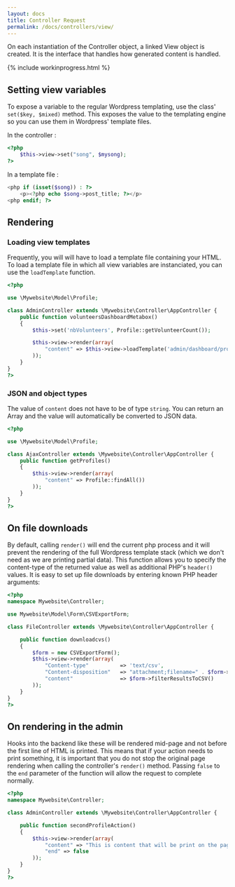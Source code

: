 ```yaml
---
layout: docs
title: Controller Request
permalink: /docs/controllers/view/
---
```


On each instantiation of the Controller object, a linked View object is created. It is the interface that handles how generated content is handled.

{% include workinprogress.html %}

## Setting view variables

To expose a variable to the regular Wordpress templating, use the class' `set($key, $mixed)` method. This exposes the value to the templating engine so you can use them in Wordpress' template files.

In the controller :

~~~ php
<?php
    $this->view->set("song", $mysong);
?>
~~~

In a template file :

~~~ php
<php if (isset($song)) : ?>
    <p><?php echo $song->post_title; ?></p>
<php endif; ?>
~~~

## Rendering

### Loading view templates

Frequently, you will will have to load a template file containing your HTML. To load a template file in which all view variables are instanciated, you can use the `loadTemplate` function.

~~~ php
<?php

use \Mywebsite\Model\Profile;

class AdminController extends \Mywebsite\Controller\AppController {
    public function volunteersDashboardMetabox()
    {
        $this->set('nbVolunteers', Profile::getVolunteerCount());

        $this->view->render(array(
            "content" => $this->view->loadTemplate('admin/dashboard/profiles')
        ));
    }
}
?>
~~~

### JSON and object types

The value of `content` does not have to be of type `string`. You can return an Array and the value will automatically be converted to JSON data.

~~~ php
<?php

use \Mywebsite\Model\Profile;

class AjaxController extends \Mywebsite\Controller\AppController {
    public function getProfiles()
    {
        $this->view->render(array(
            "content" => Profile::findAll())
        ));
    }
}
?>
~~~

## On file downloads

By default, calling `render()` will end the current php process and it will prevent the rendering of the full Wordpress template stack (which we don't need as we are printing partial data). This function allows you to specify the content-type of the returned value as well as additional PHP's `header()` values. It is easy to set up file downloads by entering known PHP header arguments:

~~~ php
<?php
namespace Mywebsite\Controller;

use Mywebsite\Model\Form\CSVExportForm;

class FileController extends \Mywebsite\Controller\AppController {

    public function downloadcvs()
    {
        $form = new CSVExportForm();
        $this->view->render(array(
            "Content-type"          => 'text/csv',
            "Content-disposition"   => "attachment;filename=" . $form->getCSVFilename(),
            "content"               => $form->filterResultsToCSV()
        ));
    }
}
?>
~~~

## On rendering in the admin

Hooks into the backend like these will be rendered mid-page and not before the first line of HTML is printed. This means that if your action needs to print something, it is important that you do not stop the original page rendering when calling the controller's `render()` method. Passing `false` to the `end` parameter of the function will allow the request to complete normally.

~~~ php
<?php
namespace Mywebsite\Controller;

class AdminController extends \Mywebsite\Controller\AppController {

    public function secondProfileAction()
    {
        $this->view->render(array(
            "content" => "This is content that will be print on the page.",
            "end" => false
        ));
    }
}
?>
~~~

